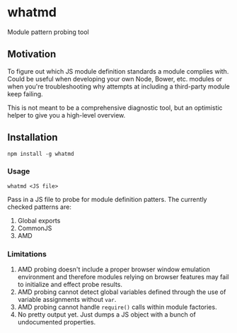 # whatmd

Module pattern probing tool

## Motivation

To figure out which JS module definition standards a module complies with. Could be useful when developing your own Node, Bower, etc. modules or when you're troubleshooting why attempts at including a third-party module keep failing.

This is not meant to be a comprehensive diagnostic tool, but an optimistic helper to give you a high-level overview.

## Installation

```
npm install -g whatmd
```

### Usage

```
whatmd <JS file>
```

Pass in a JS file to probe for module definition patters. The currently checked patterns are:

1. Global exports
2. CommonJS
3. AMD

### Limitations

1. AMD probing doesn't include a proper browser window emulation environment and therefore modules relying on browser features may fail to initialize and effect probe results.
2. AMD probing cannot detect global variables defined through the use of variable assignments without `var`.
3. AMD probing cannot handle `require()` calls within module factories.
4. No pretty output yet. Just dumps a JS object with a bunch of undocumented properties.
